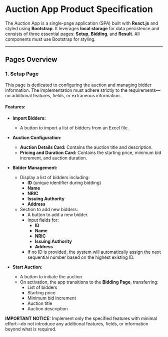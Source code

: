 # Auction App Product Specification

The Auction App is a single-page application (SPA) built with **React.js** and styled using **Bootstrap**. It leverages **local storage** for data persistence and consists of three essential pages: **Setup**, **Bidding**, and **Result**. All components must use Bootstrap for styling.

---

## Pages Overview

### 1. Setup Page

This page is dedicated to configuring the auction and managing bidder information. The implementation must adhere strictly to the requirements—no additional features, fields, or extraneous information.

#### Features:

- **Import Bidders:**
  - A button to import a list of bidders from an Excel file.

- **Auction Configuration:**
  - **Auction Details Card:** Contains the auction title and description.
  - **Pricing and Duration Card:** Contains the starting price, minimum bid increment, and auction duration.

- **Bidder Management:**
  - Display a list of bidders including:
    - **ID** (unique identifier during bidding)
    - **Name**
    - **NRIC**
    - **Issuing Authority**
    - **Address**
  - Section to add new bidders:
    - A button to add a new bidder.
    - Input fields for:
      - **ID**
      - **Name**
      - **NRIC**
      - **Issuing Authority**
      - **Address**
    - If no ID is provided, the system will automatically assign the next sequential number based on the highest existing ID.

- **Start Auction:**
  - A button to initiate the auction.
  - On activation, the app transitions to the **Bidding Page**, transferring:
    - List of bidders
    - Starting price
    - Minimum bid increment
    - Auction title
    - Auction description

**IMPORTANT NOTICE:** Implement only the specified features with minimal effort—do not introduce any additional features, fields, or information beyond what is required.
